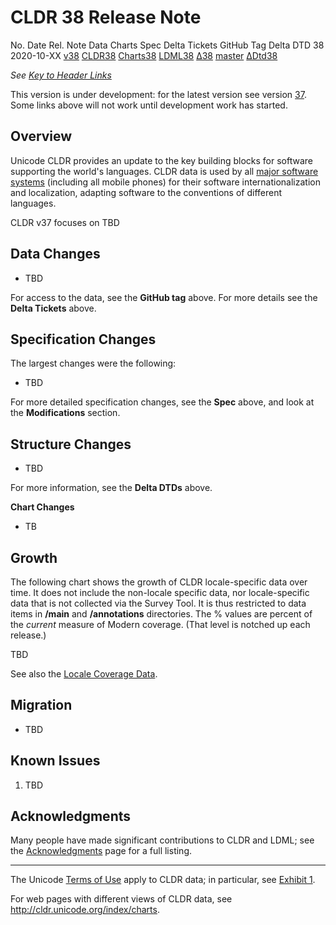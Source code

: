 # CLDR 38 Release Note

No. Date Rel. Note Data Charts Spec Delta Tickets GitHub Tag Delta DTD 38
2020-10-XX [v38](http://cldr.unicode.org/index/downloads/cldr-38)
[CLDR38](http://unicode.org/Public/cldr/38/)
[Charts38](https://unicode-org.github.io/cldr-staging/charts/38/)
[LDML38](http://www.unicode.org/reports/tr35/proposed.html)
[Δ38](https://unicode-org.atlassian.net/issues/?jql=project%20%3D%20CLDR%20AND%20status%20%3D%20Done%20AND%20resolution%20%3D%20Fixed%20AND%20fixVersion%20%3D%20%2238%22%20ORDER%20BY%20component%20ASC%2C%20priority%20DESC%2C%20created%20ASC)
[master](https://github.com/unicode-org/cldr)
[ΔDtd38](http://www.unicode.org/cldr/charts/38/supplemental/dtd_deltas.html)

*See [Key to Header Links](index.md)*

This version is under development: for the latest version see version
[37](cldr-37/index.md). Some links above will not work until development work
has started.

## Overview

Unicode CLDR provides an update to the key building blocks for software
supporting the world's languages. CLDR data is used by all [major software
systems](http://cldr.unicode.org/index#TOC-Who-uses-CLDR-) (including all mobile
phones) for their software internationalization and localization, adapting
software to the conventions of different languages.

CLDR v37 focuses on TBD

## Data Changes

*   TBD

For access to the data, see the **GitHub tag** above. For more details see the
**Delta Tickets** above.

## Specification Changes

The largest changes were the following:

*   TBD

For more detailed specification changes, see the **Spec** above, and look at the
**Modifications** section.

## Structure Changes

*   TBD

For more information, see the **Delta DTDs** above.

**Chart Changes**

*   TB

## Growth

The following chart shows the growth of CLDR locale-specific data over time. It
does not include the non-locale specific data, nor locale-specific data that is
not collected via the Survey Tool. It is thus restricted to data items in
**/main** and **/annotations** directories. The % values are percent of the
*current* measure of Modern coverage. (That level is notched up each release.)

TBD

See also the [Locale Coverage
Data](https://www.unicode.org/cldr/charts/37/supplemental/locale_coverage.html).

## Migration

*   TBD

## Known Issues

1.  TBD

## Acknowledgments

Many people have made significant contributions to CLDR and LDML; see the
[Acknowledgments](../acknowledgments.md) page for a full listing.

---

The Unicode [Terms of Use](http://unicode.org/copyright.html) apply to CLDR
data; in particular, see [Exhibit
1](http://unicode.org/copyright.html#Exhibit1).

For web pages with different views of CLDR data, see
<http://cldr.unicode.org/index/charts>.
